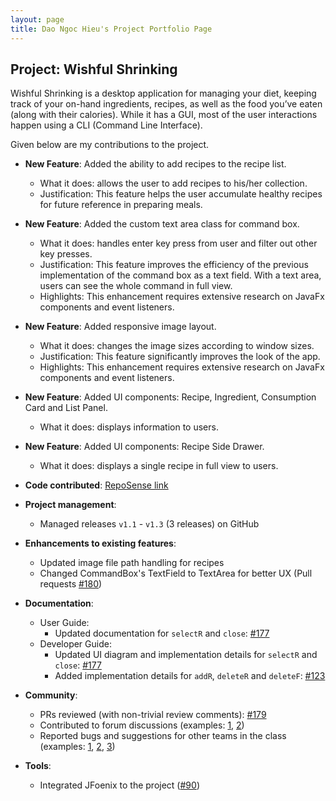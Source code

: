 ```yaml
---
layout: page
title: Dao Ngoc Hieu's Project Portfolio Page
---
```

## Project: Wishful Shrinking

Wishful Shrinking is a desktop application for managing your diet, keeping track of your on-hand ingredients, recipes, as well as the food you’ve eaten (along with their calories). While it has a GUI, most of the user interactions happen using a CLI (Command Line Interface).

Given below are my contributions to the project.


* **New Feature**: Added the ability to add recipes to the recipe list.
  * What it does: allows the user to add recipes to his/her collection.
  * Justification: This feature helps the user accumulate healthy recipes for future reference in preparing meals.
 
* **New Feature**: Added the custom text area class for command box.
  * What it does: handles enter key press from user and filter out other key presses.
  * Justification: This feature improves the efficiency of the previous implementation of the command box as a text field. With a text area,
  users can see the whole command in full view.
  * Highlights: This enhancement requires extensive research on JavaFx components and event listeners.
  
* **New Feature**: Added responsive image layout.
  * What it does: changes the image sizes according to window sizes.
  * Justification: This feature significantly improves the look of the app.
  * Highlights: This enhancement requires extensive research on JavaFx components and event listeners.

* **New Feature**: Added UI components: Recipe, Ingredient, Consumption Card and List Panel.
  * What it does: displays information to users.

* **New Feature**: Added UI components: Recipe Side Drawer.
  * What it does: displays a single recipe in full view to users.

  
* **Code contributed**: [RepoSense link](https://nus-cs2103-ay2021s1.github.io/tp-dashboard/#breakdown=true&search=daongochieu2810)

* **Project management**:
  * Managed releases `v1.1` - `v1.3` (3 releases) on GitHub

* **Enhancements to existing features**:
  * Updated image file path handling for recipes
  * Changed CommandBox's TextField to TextArea for better UX (Pull requests [\#180](https://github.com/AY2021S1-CS2103T-W10-2/tp/pull/180))

* **Documentation**:
  * User Guide:
    * Updated documentation for `selectR` and `close`: [\#177](https://github.com/AY2021S1-CS2103T-W10-2/tp/pull/177)
  * Developer Guide:
    * Updated UI diagram and implementation details for `selectR` and `close`: [\#177](https://github.com/AY2021S1-CS2103T-W10-2/tp/pull/177) 
    * Added implementation details for `addR`, `deleteR` and `deleteF`: [\#123](https://github.com/AY2021S1-CS2103T-W10-2/tp/pull/123)

* **Community**:
  * PRs reviewed (with non-trivial review comments): [\#179](https://github.com/AY2021S1-CS2103T-W10-2/tp/pull/179)
  * Contributed to forum discussions (examples: [1](https://github.com/nus-cs2103-AY2021S1/forum/issues/124), [2](https://github.com/nus-cs2103-AY2021S1/forum/issues/44))
  * Reported bugs and suggestions for other teams in the class (examples: [1](https://github.com/daongochieu2810/ped/issues/11), [2](https://github.com/daongochieu2810/ped/issues/9), [3](https://github.com/daongochieu2810/ped/issues/6))

* **Tools**:
  * Integrated JFoenix to the project ([\#90](https://github.com/AY2021S1-CS2103T-W10-2/tp/pull/90))
 